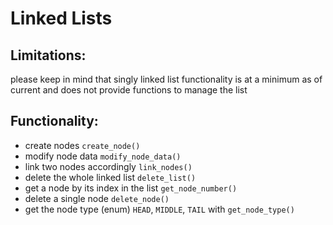 # Linked Lists

## Limitations:
please keep in mind that singly linked list functionality is at a minimum as of current and does not provide functions to manage the list

## Functionality:
- create nodes `create_node()`
- modify node data `modify_node_data()`
- link two nodes accordingly `link_nodes()`
- delete the whole linked list `delete_list()`
- get a node by its index in the list `get_node_number()`
- delete a single node `delete_node()`
- get the node type (enum) `HEAD`, `MIDDLE`, `TAIL` with `get_node_type()`

